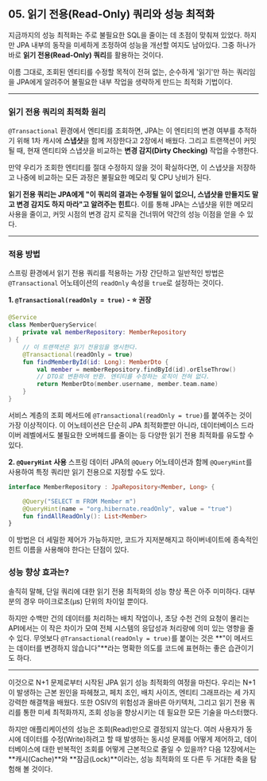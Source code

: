 ## 05\. 읽기 전용(Read-Only) 쿼리와 성능 최적화

지금까지의 성능 최적화는 주로 불필요한 SQL을 줄이는 데 초점이 맞춰져 있었다. 하지만 JPA 내부의 동작을 미세하게 조정하여 성능을 개선할 여지도 남아있다. 그중 하나가 바로 **읽기 전용(Read-Only) 쿼리**를 활용하는 것이다.

이름 그대로, 조회된 엔티티를 수정할 목적이 전혀 없는, 순수하게 '읽기'만 하는 쿼리임을 JPA에게 알려주어 불필요한 내부 작업을 생략하게 만드는 최적화 기법이다.

-----

### **읽기 전용 쿼리의 최적화 원리**

`@Transactional` 환경에서 엔티티를 조회하면, JPA는 이 엔티티의 변경 여부를 추적하기 위해 1차 캐시에 **스냅샷**을 함께 저장한다고 2장에서 배웠다. 그리고 트랜잭션이 커밋될 때, 현재 엔티티와 스냅샷을 비교하는 **변경 감지(Dirty Checking)** 작업을 수행한다.

만약 우리가 조회한 엔티티를 절대 수정하지 않을 것이 확실하다면, 이 스냅샷을 저장하고 나중에 비교하는 모든 과정은 불필요한 메모리 및 CPU 낭비가 된다.

**읽기 전용 쿼리는 JPA에게 "이 쿼리의 결과는 수정될 일이 없으니, 스냅샷을 만들지도 말고 변경 감지도 하지 마라"고 알려주는 힌트**다. 이를 통해 JPA는 스냅샷을 위한 메모리 사용을 줄이고, 커밋 시점의 변경 감지 로직을 건너뛰어 약간의 성능 이점을 얻을 수 있다.

-----

### **적용 방법**

스프링 환경에서 읽기 전용 쿼리를 적용하는 가장 간단하고 일반적인 방법은 `@Transactional` 어노테이션의 `readOnly` 속성을 `true`로 설정하는 것이다.

**1. `@Transactional(readOnly = true)` - ⭐️ 권장**

```kotlin
@Service
class MemberQueryService(
    private val memberRepository: MemberRepository
) {
    // 이 트랜잭션은 읽기 전용임을 명시한다.
    @Transactional(readOnly = true)
    fun findMemberById(id: Long): MemberDto {
        val member = memberRepository.findById(id).orElseThrow()
        // DTO로 변환하여 반환. 엔티티를 수정하는 로직이 전혀 없다.
        return MemberDto(member.username, member.team.name)
    }
}
```

서비스 계층의 조회 메서드에 `@Transactional(readOnly = true)`를 붙여주는 것이 가장 이상적이다. 이 어노테이션은 단순히 JPA 최적화뿐만 아니라, 데이터베이스 드라이버 레벨에서도 불필요한 오버헤드를 줄이는 등 다양한 읽기 전용 최적화를 유도할 수 있다.

**2. `@QueryHint` 사용**
스프링 데이터 JPA의 `@Query` 어노테이션과 함께 `@QueryHint`를 사용하여 특정 쿼리만 읽기 전용으로 지정할 수도 있다.

```kotlin
interface MemberRepository : JpaRepository<Member, Long> {

    @Query("SELECT m FROM Member m")
    @QueryHint(name = "org.hibernate.readOnly", value = "true")
    fun findAllReadOnly(): List<Member>
}
```

이 방법은 더 세밀한 제어가 가능하지만, 코드가 지저분해지고 하이버네이트에 종속적인 힌트 이름을 사용해야 한다는 단점이 있다.

### **성능 향상 효과는?**

솔직히 말해, 단일 쿼리에 대한 읽기 전용 최적화의 성능 향상 폭은 아주 미미하다. 대부분의 경우 마이크로초(µs) 단위의 차이일 뿐이다.

하지만 수백만 건의 데이터를 처리하는 배치 작업이나, 초당 수천 건의 요청이 몰리는 API에서는 이 작은 차이가 모여 전체 시스템의 응답성과 처리량에 의미 있는 영향을 줄 수 있다. 무엇보다 `@Transactional(readOnly = true)`를 붙이는 것은 \*\*"이 메서드는 데이터를 변경하지 않습니다"\*\*라는 명확한 의도를 코드에 표현하는 좋은 습관이기도 하다.

-----

이것으로 N+1 문제로부터 시작된 JPA 읽기 성능 최적화의 여정을 마친다. 우리는 N+1이 발생하는 근본 원인을 파헤쳤고, 페치 조인, 배치 사이즈, 엔티티 그래프라는 세 가지 강력한 해결책을 배웠다. 또한 OSIV의 위험성과 올바른 아키텍처, 그리고 읽기 전용 쿼리를 통한 미세 최적화까지, 조회 성능을 향상시키는 데 필요한 모든 기술을 마스터했다.

하지만 애플리케이션의 성능은 조회(Read)만으로 결정되지 않는다. 여러 사용자가 동시에 데이터를 수정(Write)하려고 할 때 발생하는 동시성 문제를 어떻게 제어하고, 데이터베이스에 대한 반복적인 조회를 어떻게 근본적으로 줄일 수 있을까? 다음 12장에서는 \*\*캐시(Cache)\*\*와 \*\*잠금(Lock)\*\*이라는, 성능 최적화의 또 다른 두 거대한 축을 탐험해 볼 것이다.